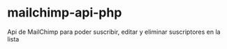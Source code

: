 # mailchimp-api-php
Api de MailChimp para poder suscribir, editar y eliminar suscriptores en la lista
